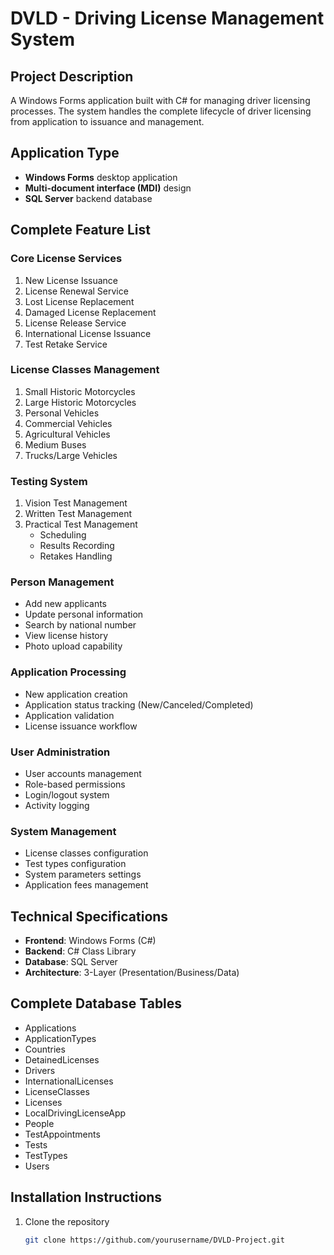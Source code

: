 # DVLD - Driving License Management System 



## Project Description
A Windows Forms application built with C# for managing driver licensing processes. The system handles the complete lifecycle of driver licensing from application to issuance and management.

## Application Type
- **Windows Forms** desktop application
- **Multi-document interface (MDI)** design
- **SQL Server** backend database

## Complete Feature List

### Core License Services
1. New License Issuance
2. License Renewal Service
3. Lost License Replacement 
4. Damaged License Replacement
5. License Release Service
6. International License Issuance
7. Test Retake Service

### License Classes Management
1. Small Historic Motorcycles
2. Large Historic Motorcycles  
3. Personal Vehicles
4. Commercial Vehicles
5. Agricultural Vehicles
6. Medium Buses
7. Trucks/Large Vehicles

### Testing System
1. Vision Test Management
2. Written Test Management
3. Practical Test Management
   - Scheduling
   - Results Recording
   - Retakes Handling

### Person Management
- Add new applicants
- Update personal information
- Search by national number
- View license history
- Photo upload capability

### Application Processing
- New application creation
- Application status tracking (New/Canceled/Completed)
- Application validation
- License issuance workflow

### User Administration
- User accounts management
- Role-based permissions
- Login/logout system
- Activity logging

### System Management
- License classes configuration
- Test types configuration
- System parameters settings
- Application fees management

## Technical Specifications
- **Frontend**: Windows Forms (C#)
- **Backend**: C# Class Library
- **Database**: SQL Server
- **Architecture**: 3-Layer (Presentation/Business/Data)

## Complete Database Tables
- Applications
- ApplicationTypes  
- Countries
- DetainedLicenses
- Drivers
- InternationalLicenses
- LicenseClasses
- Licenses
- LocalDrivingLicenseApp
- People
- TestAppointments
- Tests
- TestTypes
- Users

## Installation Instructions
1. Clone the repository
   ```bash
   git clone https://github.com/yourusername/DVLD-Project.git
